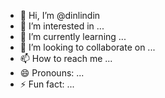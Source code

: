 - 👋 Hi, I’m @dinlindin
- 👀 I’m interested in ...
- 🌱 I’m currently learning ...
- 💞️ I’m looking to collaborate on ...
- 📫 How to reach me ...
- 😄 Pronouns: ...
- ⚡ Fun fact: ...

<!---
dinlindin/dinlindin is a ✨ special ✨ repository because its `README.md` (this file) appears on your GitHub profile.
You can click the Preview link to take a look at your changes.
--->
